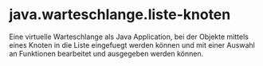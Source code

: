 # java.warteschlange.liste-knoten
Eine virtuelle Warteschlange als Java Application, bei der Objekte mittels eines Knoten in die Liste eingefuegt werden können und mit einer Auswahl an Funktionen bearbeitet und ausgegeben werden können.
